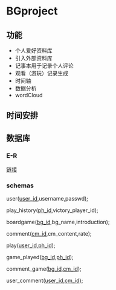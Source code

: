 
# BGproject
## 功能
- 个人爱好资料库
- 引入外部资料库
- 记事本用于记录个人评论
- 观看（游玩）记录生成
- 时间轴
- 数据分析
- wordCloud
## 时间安排
## 数据库
### E-R
[链接](https://lucid.app/lucidchart/invitations/accept/035a8073-fa27-4ab6-8f76-bdb147db79f7)
### schemas
user(<u>user_id</u>,username,passwd);

play_history(<u>ph_id</u>,victory_player_id);

boardgame(<u>bg_id</u>,bg_name,introduction);

comment(<u>cm_id</u>,cm_content,rate);

play(<u>user_id,ph_id</u>);

game_played(<u>bg_id,ph_id</u>);

comment_game(<u>bg_id,cm_id</u>);

user_comment(<u>user_id,cm_id</u>);
